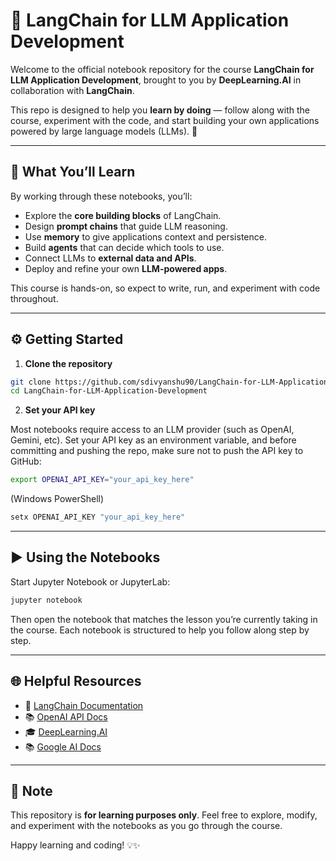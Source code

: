 # 🌟 LangChain for LLM Application Development  

Welcome to the official notebook repository for the course **LangChain for LLM Application Development**, brought to you by **DeepLearning.AI** in collaboration with **LangChain**.  

This repo is designed to help you **learn by doing** — follow along with the course, experiment with the code, and start building your own applications powered by large language models (LLMs). 🚀  

---

## 📘 What You’ll Learn  

By working through these notebooks, you’ll:  
- Explore the **core building blocks** of LangChain.  
- Design **prompt chains** that guide LLM reasoning.  
- Use **memory** to give applications context and persistence.  
- Build **agents** that can decide which tools to use.  
- Connect LLMs to **external data and APIs**.  
- Deploy and refine your own **LLM-powered apps**.  

This course is hands-on, so expect to write, run, and experiment with code throughout.  

---

## ⚙️ Getting Started  

1. **Clone the repository**  

```bash
git clone https://github.com/sdivyanshu90/LangChain-for-LLM-Application-Development.git
cd LangChain-for-LLM-Application-Development
````

2. **Set your API key**

Most notebooks require access to an LLM provider (such as OpenAI, Gemini, etc).
Set your API key as an environment variable, and before committing and pushing the repo, make sure not to push the API key to GitHub:
```bash
export OPENAI_API_KEY="your_api_key_here"
```

(Windows PowerShell)

```powershell
setx OPENAI_API_KEY "your_api_key_here"
```

---

## ▶️ Using the Notebooks

Start Jupyter Notebook or JupyterLab:

```bash
jupyter notebook
```

Then open the notebook that matches the lesson you’re currently taking in the course. Each notebook is structured to help you follow along step by step.

---

## 🌐 Helpful Resources

* 📖 [LangChain Documentation](https://python.langchain.com/)
* 📚 [OpenAI API Docs](https://platform.openai.com/docs/)
* 🎓 [DeepLearning.AI](https://www.deeplearning.ai/)
* 📚 [Google AI Docs](https://ai.google.dev/gemini-api/docs)

---

## 🙌 Note

This repository is **for learning purposes only**.
Feel free to explore, modify, and experiment with the notebooks as you go through the course.

Happy learning and coding! 💡✨
